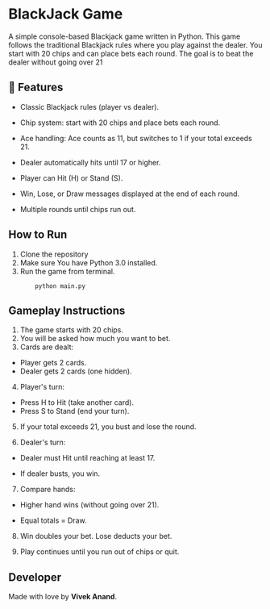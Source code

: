 # BlackJack Game

A simple console-based Blackjack game written in Python.
This game follows the traditional Blackjack rules where you play against the dealer. You start with 20 chips and can place bets each round. The goal is to beat the dealer without going over 21

## 📌 Features
- Classic Blackjack rules (player vs dealer).

- Chip system: start with 20 chips and place bets each round.

- Ace handling: Ace counts as 11, but switches to 1 if your total exceeds 21.

- Dealer automatically hits until 17 or higher.

- Player can Hit (H) or Stand (S).

- Win, Lose, or Draw messages displayed at the end of each round.

- Multiple rounds until chips run out.

## How to Run
1. Clone the repository
2. Make sure You have Python 3.0 installed.
3. Run the game from terminal.
    ```
        python main.py
   ```
   
## Gameplay Instructions
1. The game starts with 20 chips.
2. You will be asked how much you want to bet.
3. Cards are dealt:
- Player gets 2 cards.
- Dealer gets 2 cards (one hidden).
4. Player's turn:
- Press H to Hit (take another card).
- Press S to Stand (end your turn).

5. If your total exceeds 21, you bust and lose the round.

6. Dealer's turn:

- Dealer must Hit until reaching at least 17.

- If dealer busts, you win.

7. Compare hands:

- Higher hand wins (without going over 21).

- Equal totals = Draw.

8. Win doubles your bet. Lose deducts your bet.

9. Play continues until you run out of chips or quit.

## Developer
Made with love by **Vivek Anand**.
